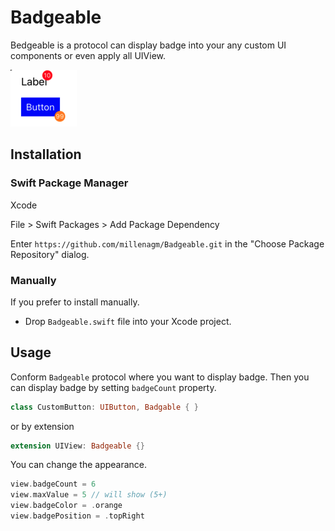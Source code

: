 # Badgeable

Bedgeable is a protocol can display badge into your any custom UI components or even apply all UIView.

![image](screenshots/image.png)

## Installation

### Swift Package Manager

Xcode

File > Swift Packages > Add Package Dependency

Enter `https://github.com/millenagm/Badgeable.git` in the "Choose Package Repository" dialog.

### Manually

If you prefer to install manually.

- Drop `Badgeable.swift` file into your Xcode project.

## Usage

Conform `Badgeable` protocol where you want to display badge.
Then you can display badge by setting `badgeCount` property.

```swift
class CustomButton: UIButton, Badgable { }
```

or by extension

```swift
extension UIView: Badgeable {}
```

You can change the appearance.

```swift
view.badgeCount = 6
view.maxValue = 5 // will show (5+)
view.badgeColor = .orange
view.badgePosition = .topRight
```
